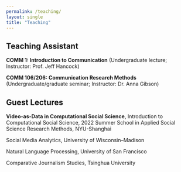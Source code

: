 ```yaml
---
permalink: /teaching/
layout: single
title: "Teaching"
---
```


## Teaching Assistant
**COMM 1: Introduction to Communication** (Undergraduate lecture; Instructor: Prof. Jeff Hancock)

**COMM 106/206: Communication Research Methods** (Undergraduate/graduate seminar; Instructor: Dr. Anna Gibson)


## Guest Lectures
**Video-as-Data in Computational Social Science**, Introduction to Computational Social Science, 2022 Summer School in Applied Social Science Research Methods, NYU-Shanghai

Social Media Analytics, University of Wisconsin–Madison

Natural Language Processing, University of San Francisco

Comparative Journalism Studies, Tsinghua University
